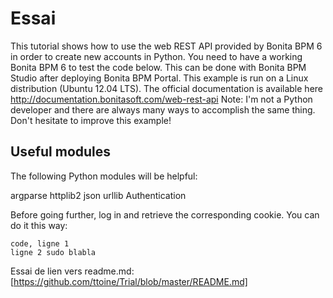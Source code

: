 Essai
=====

This tutorial shows how to use the web REST API provided by Bonita BPM 6 in order to create new accounts in Python. You need to have a working Bonita BPM 6 to test the code below. This can be done with Bonita BPM Studio after deploying Bonita BPM Portal. This example is run on a Linux distribution (Ubuntu 12.04 LTS). The official documentation is available here http://documentation.bonitasoft.com/web-rest-api Note: I'm not a Python developer and there are always many ways to accomplish the same thing. Don't hesitate to improve this example!

Useful modules
--------------

The following Python modules will be helpful:

argparse
httplib2
json
urllib
Authentication

Before going further, log in and retrieve the corresponding cookie. You can do it this way:


    code, ligne 1
    ligne 2 sudo blabla

Essai de lien vers readme.md:
[https://github.com/ttoine/Trial/blob/master/README.md]
